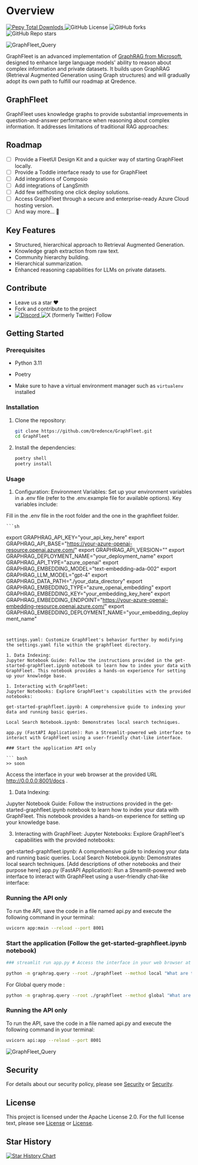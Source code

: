 # Overview

<div align="left">
<a href="https://pypi.org/project/graphfleet/">
   <img alt="Pepy Total Downlods" src="https://img.shields.io/pepy/dt/graphfleet">
   </a>
   <img alt="GitHub License" src="https://img.shields.io/github/license/qredence/graphfleet">
   <img alt="GitHub forks" src="https://img.shields.io/github/forks/qredence/graphfleet">
   <img alt="GitHub Repo stars" src="https://img.shields.io/github/stars/qredence/graphfleet">

</div>

![GraphFleet_Query](https://github.com/user-attachments/assets/cf32f463-d52f-4568-a795-1f869f33d07f)



GraphFleet is an advanced implementation of [GraphRAG from Microsoft](https://github.com/microsoft/graphrag), designed to enhance large language models' ability to reason about complex information and private datasets. It builds upon GraphRAG (Retrieval Augmented Generation using Graph structures) and will gradually adopt its own path to fulfill our roadmap at Qredence.

## GraphFleet

GraphFleet uses knowledge graphs to provide substantial improvements in question-and-answer performance when reasoning about complex information. It addresses limitations of traditional RAG approaches:

## Roadmap

- [ ] Provide a FleetUI Design Kit and a quicker way of starting GraphFleet locally.
- [ ] Provide a Toddle interface ready to use for GraphFleet
- [ ] Add integrations of Composio
- [ ] Add integrations of LangSmith
- [ ] Add few selfhosting  one click deploy solutions.
- [ ] Access GraphFleet through a secure and enterprise-ready Azure Cloud hosting version.
- [ ] And way more... 👀

## Key Features

- Structured, hierarchical approach to Retrieval Augmented Generation.
- Knowledge graph extraction from raw text.
- Community hierarchy building.
- Hierarchical summarization.
- Enhanced reasoning capabilities for LLMs on private datasets.

## Contribute

- Leave us a star ♥
- Fork and contribute to the project
- <a href="https://discord.gg/BD8MPgzEJc">
    <img alt="Discord" src="https://img.shields.io/discord/1053300403149733969?style=for-the-badge&logo=discord">
   </a>
   <img alt="X (formerly Twitter) Follow" src="https://img.shields.io/twitter/follow/agenticfleet?style=for-the-badge&logo=x&logoColor=white&labelColor=blue&link=https%3A%2F%2Fx.com%2Fagenticfleet">




## Getting Started

### Prerequisites

- Python 3.11

- Poetry
- Make sure to have a virtual environment manager such as `virtualenv` installed

### Installation

1. Clone the repository:

   ```bash
   git clone https://github.com/Qredence/GraphFleet.git
   cd GraphFleet
   ```

2. Install the dependencies:

   ```bash
   poetry shell
   poetry install
   ```

### Usage

1. Configuration:
Environment Variables: Set up your environment variables in a .env file (refer to the .env.example file for available options). Key variables include:

Fill in the .env file in the root folder and the one in the graphfleet folder.


    ```sh
export GRAPHRAG_API_KEY="your_api_key_here"
export GRAPHRAG_API_BASE="<https://your-azure-openai-resource.openai.azure.com/>"
export GRAPHRAG_API_VERSION=""
export GRAPHRAG_DEPLOYMENT_NAME="your_deployment_name"
export GRAPHRAG_API_TYPE="azure_openai"
export GRAPHRAG_EMBEDDING_MODEL="text-embedding-ada-002"
export GRAPHRAG_LLM_MODEL="gpt-4"
export GRAPHRAG_DATA_PATH="./your_data_directory"
export GRAPHRAG_EMBEDDING_TYPE="azure_openai_embedding"
export GRAPHRAG_EMBEDDING_KEY="your_embedding_key_here"
export GRAPHRAG_EMBEDDING_ENDPOINT="<https://your-azure-openai-embedding-resource.openai.azure.com/>"
export GRAPHRAG_EMBEDDING_DEPLOYMENT_NAME="your_embedding_deployment_name"

   ```


   settings.yaml: Customize GraphFleet's behavior further by modifying the settings.yaml file within the graphfleet directory.

1. Data Indexing:
Jupyter Notebook Guide: Follow the instructions provided in the get-started-graphfleet.ipynb notebook to learn how to index your data with GraphFleet. This notebook provides a hands-on experience for setting up your knowledge base.

1. Interacting with GraphFleet:
Jupyter Notebooks: Explore GraphFleet's capabilities with the provided notebooks:

   get-started-graphfleet.ipynb: A comprehensive guide to indexing your data and running basic queries.

   Local Search Notebook.ipynb: Demonstrates local search techniques.

   app.py (FastAPI Application): Run a Streamlit-powered web interface to interact with GraphFleet using a user-friendly chat-like interface.

### Start the application API only

``` bash
>> soon
```

Access the interface in your web browser at the provided URL  <http://0.0.0.0:8001/docs> .

1. Data Indexing:

Jupyter Notebook Guide: Follow the instructions provided in the get-started-graphfleet.ipynb notebook to learn how to index your data with GraphFleet. This notebook provides a hands-on experience for setting up your knowledge base.

3. Interacting with GraphFleet:
Jupyter Notebooks: Explore GraphFleet's capabilities with the provided notebooks:

get-started-graphfleet.ipynb: A comprehensive guide to indexing your data and running basic queries.
Local Search Notebook.ipynb: Demonstrates local search techniques.
[Add descriptions of other notebooks and their purpose here]
app.py (FastAPI Application): Run a Streamlit-powered web interface to interact with GraphFleet using a user-friendly chat-like interface:

### Running the API only

To run the API, save the code in a file named api.py and execute the following command in your terminal:

``` bash
uvicorn app:main --reload --port 8001 
```

### Start the application (Follow the get-started-graphfleet.ipynb notebook)

``` bash
### streamlit run app.py # Access the interface in your web browser at the provided URL (usually http://localhost:8080).
```

``` bash
python -m graphrag.query --root ./graphfleet --method local "What are the key features of GraphRAG ??"
```

For Global query mode :

``` bash
python -m graphrag.query --root ./graphfleet --method global "What are the top main features of GraphRAG"
```

### Running the API only

To run the API, save the code in a file named api.py and execute the following command in your terminal:

``` bash
uvicorn api:app --reload --port 8001
```
![GraphFleet_Query](https://github.com/user-attachments/assets/cf32f463-d52f-4568-a795-1f869f33d07f)

## Security

For details about our security policy, please see [Security](SECURITY.md) or [Security](docs/SECURITY.md).

## License

This project is licensed under the Apache License 2.0. For the full license text, please see [License](LICENSE) or [License](docs/LICENSE).

## Star History

[![Star History Chart](https://api.star-history.com/svg?repos=Qredence/GraphFleet&type=Date)](https://star-history.com/#Qredence/GraphFleet&Date)
